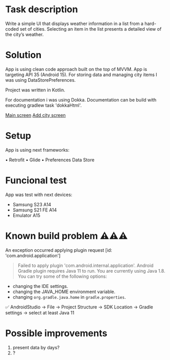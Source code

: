 # Task description

Write a simple UI that displays weather information in a list from a hard-coded set
of cities. Selecting an item in the list presents a detailed view of the city’s weather.

# Solution

App is using clean code approach built on the top of MVVM. App is targeting API 35 (Android 15).
For storing data and managing city items I was using DataStorePreferences.

Project was written in Kotlin.

For documentation i was using Dokka.
Documentation can be build with executing gradlew task 'dokkaHtml'.

[Main screen](app/src/main/java/com/snapone/weatherproject/WeatherApplication.kt)
[Add city screen](app/src/main/java/com/snapone/weatherproject/AddCityFragment.kt)

# Setup

App is using next frameworks:

• Retrofit
• Glide
• Preferences Data Store

# Func️ional test

App was test with next devices:
- Samsung S23 A14
- Samsung S21 FE A14
- Emulator A15

# Known build problem ⚠️⚠️⚠️

An exception occurred applying plugin request [id: 'com.android.application']
> Failed to apply plugin 'com.android.internal.application'.
> Android Gradle plugin requires Java 11 to run. You are currently using Java 1.8. You can try some of the following options:

- changing the IDE settings.
- changing the JAVA_HOME environment variable.
- changing `org.gradle.java.home` in `gradle.properties`.

✅ AndroidStudio -> File -> Project Structure -> SDK Location -> Gradle settings -> select at least Java 11

# Possible improvements

1. present data by days?
2. ?
